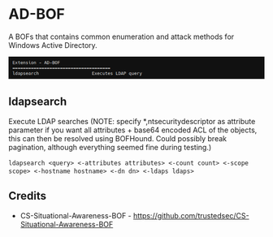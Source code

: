 # AD-BOF

A BOFs that contains common enumeration and attack methods for Windows Active Directory.

![](_img/01.png)


## ldapsearch

Execute LDAP searches (NOTE: specify *,ntsecuritydescriptor as attribute parameter if you want all attributes + base64 encoded ACL of the objects, this can then be resolved using BOFHound. Could possibly break pagination, although everything seemed fine during testing.)

```
ldapsearch <query> <-attributes attributes> <-count count> <-scope scope> <-hostname hostname> <-dn dn> <-ldaps ldaps>
```



## Credits
* CS-Situational-Awareness-BOF - https://github.com/trustedsec/CS-Situational-Awareness-BOF

